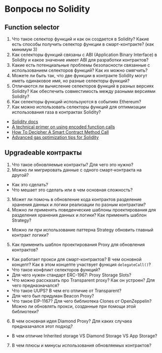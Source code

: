 
# Вопросы по Solidity

## Function selector

1. Что такое селектор функций и как он создается в Solidity? Какие есть способы получить селектор функции в смарт-контракте? (как минимум 3)
2. Как селекторы функций связаны с ABI (Application Binary Interface) в Solidity и какое значение имеет ABI для разработки контрактов?
3. Какие есть потенциальные проблемы безопасности связанные с использованием селекторов функций? Как их можно смягчить?
4. Можете ли быть так, что две функции в контракте Solidity могут иметь одинаковое имя, но разные селекторы функций?
5. Отличаются ли вычисление селекторов функций в разных версиях Solidity? Как обеспечить совместимость между разными версиями Solidity?
6. Как селекторы функций используются в событиях Ethereum?
7. Как можно использовать селекторы функций для оптимизации использования газа в контрактах Solidity?

- [Solidity docs](https://docs.soliditylang.org/en/develop/abi-spec.html#function-selector)
- [A technical primer on using encoded function calls](https://medium.com/linum-labs/a-technical-primer-on-using-encoded-function-calls-50e2b9939223)
- [How To Decipher A Smart Contract Method Call](https://medium.com/@hayeah/how-to-decipher-a-smart-contract-method-call-8ee980311603)
- [Advanced gas optimization tips for Solidity](https://coinsbench.com/advanced-gas-optimizations-tips-for-solidity-85c47f413dc5#:~:text=to%20gas%20specifications.-,Function%20names,-Solidity%20compiler%20reads)

## Upgradeable контракты
1. Что такое обновляемые контракты? Для чего это нужно?
2. Можно ли мигрировать данные с одного смарт-контракта на другой?
  - Как это сделать?
  - Что мешает это сделать или в чем основная сложность?
3. Может ли помочь в обновление кода контрактов разделение хранения данных и логики реализации по разным контрактам?
4. Можно ли применять поведенческие шаблоны проектирования для разделения хранения данных и логики? Как применить шаблон Strategy?
  - Можно ли при использование паттерна Strategy обновить главный контракт логики?
5. Как применить шаблон проектирования Proxy для обновления контрактов?
  - Как работает прокси для смарт-контрактов? В чем основной концепт? Как в этом концепте участвует функция ```delegateCall()```?
  - Что такое конфликт селекторов функций?
  - Для чего нужен стандарт ERC-1967: Proxy Storage Slots?
  - Что можно рассказать про Transparent proxy? Как он устроен? Для чего предназначался?
  - Что такое UUPS? В чем его отличие от Transparent?
  - Для чего был придуман Beacon Proxy?
  - Что такое EIP-1167? Для чего библиотека Clones от OpenZeppelin? Можно ли обновлять прокси, созданные при помощи этой библиотеки?
6. В чем основная идея Diamond Proxy? Для каких случаеа предназачался этот подход?
  - В чем отличие Inherited storage VS Diamond Storage VS App Storage?
7. В чем плюсы и минусы использования обновляемых контрактов?
